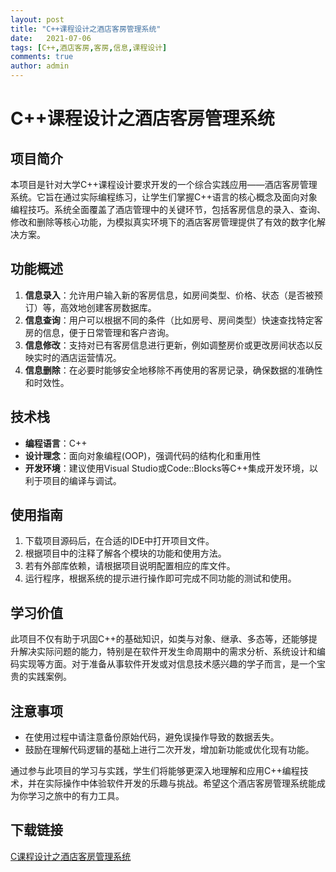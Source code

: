 ```yaml
---
layout: post
title: "C++课程设计之酒店客房管理系统"
date:   2021-07-06
tags: [C++,酒店客房,客房,信息,课程设计]
comments: true
author: admin
---
```

# C++课程设计之酒店客房管理系统

## 项目简介

本项目是针对大学C++课程设计要求开发的一个综合实践应用——酒店客房管理系统。它旨在通过实际编程练习，让学生们掌握C++语言的核心概念及面向对象编程技巧。系统全面覆盖了酒店管理中的关键环节，包括客房信息的录入、查询、修改和删除等核心功能，为模拟真实环境下的酒店客房管理提供了有效的数字化解决方案。

## 功能概述

1. **信息录入**：允许用户输入新的客房信息，如房间类型、价格、状态（是否被预订）等，高效地创建客房数据库。
2. **信息查询**：用户可以根据不同的条件（比如房号、房间类型）快速查找特定客房的信息，便于日常管理和客户咨询。
3. **信息修改**：支持对已有客房信息进行更新，例如调整房价或更改房间状态以反映实时的酒店运营情况。
4. **信息删除**：在必要时能够安全地移除不再使用的客房记录，确保数据的准确性和时效性。

## 技术栈

- **编程语言**：C++
- **设计理念**：面向对象编程(OOP)，强调代码的结构化和重用性
- **开发环境**：建议使用Visual Studio或Code::Blocks等C++集成开发环境，以利于项目的编译与调试。

## 使用指南

1. 下载项目源码后，在合适的IDE中打开项目文件。
2. 根据项目中的注释了解各个模块的功能和使用方法。
3. 若有外部库依赖，请根据项目说明配置相应的库文件。
4. 运行程序，根据系统的提示进行操作即可完成不同功能的测试和使用。

## 学习价值

此项目不仅有助于巩固C++的基础知识，如类与对象、继承、多态等，还能够提升解决实际问题的能力，特别是在软件开发生命周期中的需求分析、系统设计和编码实现等方面。对于准备从事软件开发或对信息技术感兴趣的学子而言，是一个宝贵的实践案例。

## 注意事项

- 在使用过程中请注意备份原始代码，避免误操作导致的数据丢失。
- 鼓励在理解代码逻辑的基础上进行二次开发，增加新功能或优化现有功能。

通过参与此项目的学习与实践，学生们将能够更深入地理解和应用C++编程技术，并在实际操作中体验软件开发的乐趣与挑战。希望这个酒店客房管理系统能成为你学习之旅中的有力工具。

## 下载链接

[C课程设计之酒店客房管理系统](https://pan.quark.cn/s/1108f23605da)